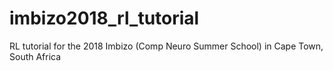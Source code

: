 # imbizo2018_rl_tutorial
RL tutorial for the 2018 Imbizo (Comp Neuro Summer School) in Cape Town, South Africa
